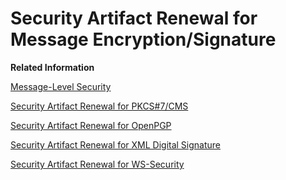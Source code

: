 <!-- loioa9e3e4aa3691473296937c69e927c2e6 -->

# Security Artifact Renewal for Message Encryption/Signature

**Related Information**  


[Message-Level Security](../ConnectionSetup/message-level-security-463a908.md "Several standards are supported to protect the message content (message-level security).")

[Security Artifact Renewal for PKCS\#7/CMS](security-artifact-renewal-for-pkcs-7-cms-99f6a97.md "")

[Security Artifact Renewal for OpenPGP](security-artifact-renewal-for-openpgp-f3422c2.md "")

[Security Artifact Renewal for XML Digital Signature](security-artifact-renewal-for-xml-digital-signature-819e849.md "")

[Security Artifact Renewal for WS-Security](security-artifact-renewal-for-ws-security-169b0b5.md "Web services allow you to implement the request-response pattern. Web-Services Security (WS-Security) allows you to protect the request and response messages with digital signatures and encryption.")

